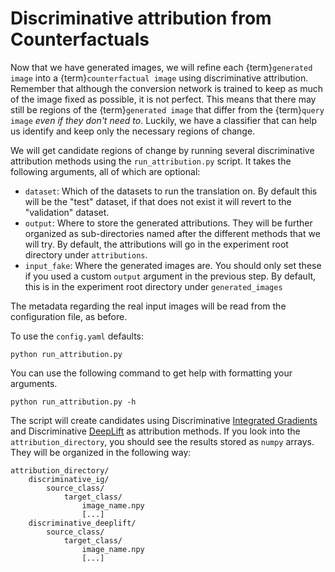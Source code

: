 # Discriminative attribution from Counterfactuals

Now that we have generated images, we will refine each {term}`generated image` into a {term}`counterfactual image` using discriminative attribution.
Remember that although the conversion network is trained to keep as much of the image fixed as possible, it is not perfect.
This means that there may still be regions of the {term}`generated image` that differ from the {term}`query image` *even if they don't need to*.
Luckily, we have a classifier that can help us identify and keep only the necessary regions of change.

We will get candidate regions of change by running several discriminative attribution methods using the `run_attribution.py` script. 
It takes the following arguments, all of which are optional: 
- `dataset`: Which of the datasets to run the translation on. By default this will be the "test" dataset, if that does not exist it will revert to the "validation" dataset.
- `output`: Where to store the generated attributions. They will be further organized as sub-directories named after the different methods that we will try. By default, the attributions will go in the experiment root directory under `attributions`.
- `input_fake`: Where the generated images are. You should only set these if you used a custom `output` argument in the previous step. By default, this is in the experiment root directory under `generated_images`

The metadata regarding the real input images will be read from the configuration file, as before.

To use the `config.yaml` defaults:
```{code-block} bash
python run_attribution.py
```

You can use the following command to get help with formatting your arguments.
```{code-block} bash
python run_attribution.py -h
```

The script will create candidates using Discriminative [Integrated Gradients](https://arxiv.org/abs/1703.01365) and Discriminative [DeepLift](https://arxiv.org/abs/1704.02685) as attribution methods. 
If you look into the `attribution_directory`, you should see the results stored as `numpy` arrays.
They will be organized in the following way:
```{code-block} bash
attribution_directory/
    discriminative_ig/
        source_class/
            target_class/
                image_name.npy 
                [...]
    discriminative_deeplift/
        source_class/
            target_class/
                image_name.npy
                [...]
```
